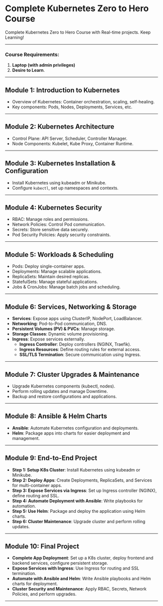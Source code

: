 # Complete Kubernetes Zero to Hero Course
Complete Kubernetes Zero to Hero Course with Real-time projects. Keep Learning!

---

### Course Requirements:
 1. **Laptop (with admin privileges)**
 2. **Desire to Learn**.

---

## **Module 1: Introduction to Kubernetes**
- Overview of Kubernetes: Container orchestration, scaling, self-healing.
- Key components: Pods, Nodes, Deployments, Services, etc.

---

## **Module 2: Kubernetes Architecture**
- Control Plane: API Server, Scheduler, Controller Manager.
- Node Components: Kubelet, Kube Proxy, Container Runtime.

---

## **Module 3: Kubernetes Installation & Configuration**
- Install Kubernetes using kubeadm or Minikube.
- Configure `kubectl`, set up namespaces and contexts.

---

## **Module 4: Kubernetes Security**
- RBAC: Manage roles and permissions.
- Network Policies: Control Pod communication.
- Secrets: Store sensitive data securely.
- Pod Security Policies: Apply security constraints.

---

## **Module 5: Workloads & Scheduling**
- Pods: Deploy single-container apps.
- Deployments: Manage scalable applications.
- ReplicaSets: Maintain desired replicas.
- StatefulSets: Manage stateful applications.
- Jobs & CronJobs: Manage batch jobs and scheduling.

---

## **Module 6: Services, Networking & Storage**
- **Services**: Expose apps using ClusterIP, NodePort, LoadBalancer.
- **Networking**: Pod-to-Pod communication, DNS.
- **Persistent Volumes (PV) & PVCs**: Manage storage.
- **Storage Classes**: Dynamic volume provisioning.
- **Ingress**: Expose services externally.
  - **Ingress Controller**: Deploy controllers (NGINX, Traefik).
  - **Ingress Resources**: Define routing rules for external access.
  - **SSL/TLS Termination**: Secure communication using Ingress.

---

## **Module 7: Cluster Upgrades & Maintenance**
- Upgrade Kubernetes components (kubectl, nodes).
- Perform rolling updates and manage Downtime.
- Backup and restore configurations and applications.

---

## **Module 8: Ansible & Helm Charts**
- **Ansible**: Automate Kubernetes configuration and deployments.
- **Helm**: Package apps into charts for easier deployment and management.

---

## **Module 9: End-to-End Project**
- **Step 1: Setup K8s Cluster**: Install Kubernetes using kubeadm or Minikube.
- **Step 2: Deploy Apps**: Create Deployments, ReplicaSets, and Services for multi-container apps.
- **Step 3: Expose Services via Ingress**: Set up Ingress controller (NGINX), define routing and SSL.
- **Step 4: Automate Deployment with Ansible**: Write playbooks for automation.
- **Step 5: Use Helm**: Package and deploy the application using Helm charts.
- **Step 6: Cluster Maintenance**: Upgrade cluster and perform rolling updates.

---

## **Module 10: Final Project**
- **Complete App Deployment**: Set up a K8s cluster, deploy frontend and backend services, configure persistent storage.
- **Expose Services with Ingress**: Use Ingress for routing and SSL termination.
- **Automate with Ansible and Helm**: Write Ansible playbooks and Helm charts for deployment.
- **Cluster Security and Maintenance**: Apply RBAC, Secrets, Network Policies, and perform upgrades.

---
